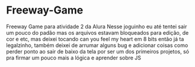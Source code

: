 # Freeway-Game
Freeway Game para atividade 2 da Alura
Nesse joguinho eu até tentei sair um pouco do padão mas os arquivos estavam bloqueados para edição, de cor e etc, mas deixei tocando can you feel my heart em 8 bits então já ta legalzinho, também deixei de arrumar alguns bug e adicionar coisas como perder ponto ao sair de baixo da tela por ser um dos primeiros projetos, só pra firmar um pouco mais a lógica e aprender sobre JS

